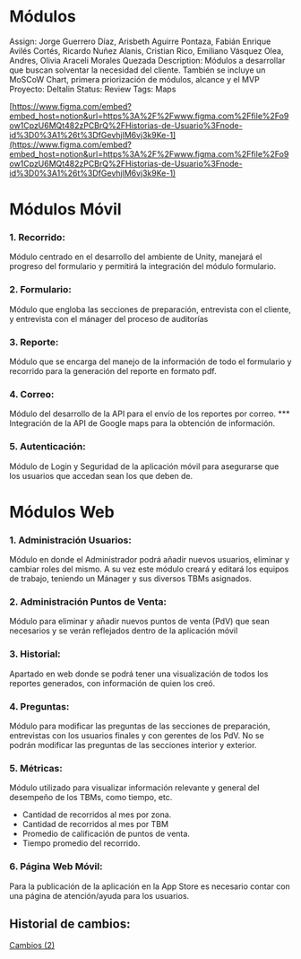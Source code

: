 # Módulos

Assign: Jorge Guerrero Díaz, Arisbeth Aguirre Pontaza, Fabián Enrique Avilés Cortés, Ricardo Nuñez Alanis, Cristian Rico, Emiliano Vásquez Olea, Andres, Olivia Araceli Morales Quezada
Description: Módulos a desarrollar que buscan solventar la necesidad del cliente. También se incluye un MoSCoW Chart, primera priorización de módulos, alcance y el MVP
Proyecto: Deltalin
Status: Review
Tags: Maps

[https://www.figma.com/embed?embed_host=notion&url=https%3A%2F%2Fwww.figma.com%2Ffile%2Fo9ow1CpzU6MQt482zPCBrQ%2FHistorias-de-Usuario%3Fnode-id%3D0%3A1%26t%3DfGevhjlM6vj3k9Ke-1](https://www.figma.com/embed?embed_host=notion&url=https%3A%2F%2Fwww.figma.com%2Ffile%2Fo9ow1CpzU6MQt482zPCBrQ%2FHistorias-de-Usuario%3Fnode-id%3D0%3A1%26t%3DfGevhjlM6vj3k9Ke-1)

# Módulos Móvil

### 1. Recorrido:

Módulo centrado en el desarrollo del ambiente de Unity, manejará el progreso del formulario y permitirá la integración del módulo formulario.

### 2. Formulario:

Módulo que engloba las secciones de preparación, entrevista con el cliente, y entrevista con el mánager del proceso de auditorías

### 3. Reporte:

Módulo que se encarga del manejo de la información de todo el formulario y recorrido para la generación del reporte en formato pdf.

### 4. Correo:

Módulo del desarrollo de la API para el envío de los reportes por correo. *** Integración de la API de Google maps para la obtención de información.

### 5. Autenticación:

Módulo de Login y Seguridad de la aplicación móvil para asegurarse que los usuarios que accedan sean los que deben de.

# Módulos Web

### 1. Administración Usuarios:

Módulo en donde el Administrador podrá añadir nuevos usuarios, eliminar y cambiar roles del mismo. A su vez este módulo creará y editará los equipos de trabajo, teniendo un Mánager y sus diversos TBMs asignados.

### 2. Administración Puntos de Venta:

Módulo para eliminar y añadir nuevos puntos de venta (PdV) que sean necesarios y se verán reflejados dentro de la aplicación móvil 

### 3. Historial:

Apartado en web donde se podrá tener una visualización de todos los reportes generados, con información de quien los creó. 

### 4. Preguntas:

Módulo para modificar las preguntas de las secciones de preparación, entrevistas con los usuarios finales y con gerentes de los PdV. No se podrán modificar las preguntas de las secciones interior y exterior. 

### 5. Métricas:

Módulo utilizado para visualizar información relevante y general del desempeño de los TBMs, como tiempo, etc.

- Cantidad de recorridos al mes por zona.
- Cantidad de recorridos al mes por TBM
- Promedio de calificación de puntos de venta.
- Tiempo promedio del recorrido.

### 6. Página Web Móvil:

Para la publicación de la aplicación en la App Store es necesario contar con una página de atención/ayuda para los usuarios. 

## ********Historial de cambios:********

[Cambios (2)](Mo%CC%81dulos%20ad3bb74105ca42929ec204a2906ece63/Cambios%20(2)%201317a01521424216940a4d0b54c32196.md)